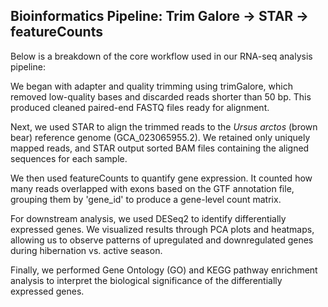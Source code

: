 ## Bioinformatics Pipeline: Trim Galore → STAR → featureCounts  

Below is a breakdown of the core workflow used in our RNA-seq analysis pipeline:

We began with adapter and quality trimming using trimGalore, which removed low-quality bases and discarded reads shorter than 50 bp. This produced cleaned paired-end FASTQ files ready for alignment.

Next, we used STAR to align the trimmed reads to the *Ursus arctos* (brown bear) reference genome (GCA_023065955.2). We retained only uniquely mapped reads, and STAR output sorted BAM files containing the aligned sequences for each sample.

We then used featureCounts to quantify gene expression. It counted how many reads overlapped with exons based on the GTF annotation file, grouping them by 'gene_id' to produce a gene-level count matrix.

For downstream analysis, we used DESeq2 to identify differentially expressed genes. We visualized results through PCA plots and heatmaps, allowing us to observe patterns of upregulated and downregulated genes during hibernation vs. active season.

Finally, we performed Gene Ontology (GO) and KEGG pathway enrichment analysis to interpret the biological significance of the differentially expressed genes.
